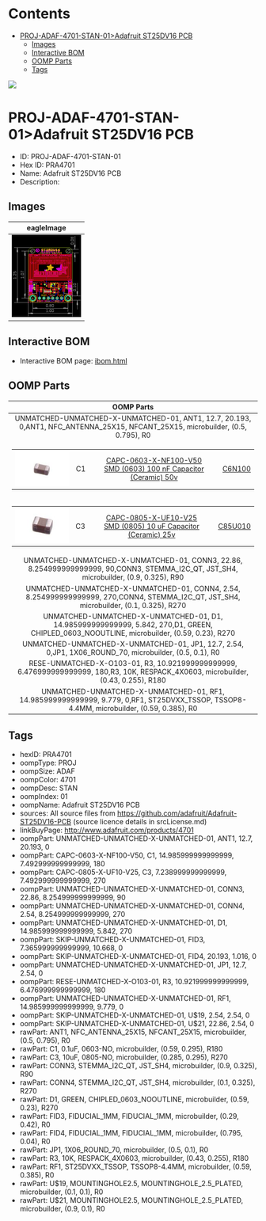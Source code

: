 



Contents
========

* [PROJ-ADAF-4701-STAN-01>Adafruit ST25DV16 PCB](#proj-adaf-4701-stan-01adafruit-st25dv16-pcb)
	* [Images](#images)
	* [Interactive BOM](#interactive-bom)
	* [OOMP Parts](#oomp-parts)
	* [Tags](#tags)
  
![][im]
# PROJ-ADAF-4701-STAN-01>Adafruit ST25DV16 PCB

- ID: PROJ-ADAF-4701-STAN-01
- Hex ID: PRA4701
- Name: Adafruit ST25DV16 PCB
- Description: 

## Images
  
  

|eagleImage|
| :---: |
|[![eagleImage](eagleImage_140.png)](eagleImage_600.png)|

## Interactive BOM

- Interactive BOM page: [ibom.html](kicad/bom/ibom.html)

## OOMP Parts
  

|OOMP Parts|
| :---: |
|UNMATCHED-UNMATCHED-X-UNMATCHED-01, ANT1, 12.7, 20.193, 0,ANT1, NFC_ANTENNA_25X15, NFCANT_25X15, microbuilder, (0.5, 0.795), R0|
|<table><tr><td>![CAPC-0603-X-NF100-V50](https://raw.githubusercontent.com/oomlout/oomlout_OOMP_parts/main/CAPC-0603-X-NF100-V50/image_140.jpg)</td><td> C1</td><td>[CAPC-0603-X-NF100-V50<br>SMD (0603) 100 nF Capacitor (Ceramic) 50v](https://github.com/oomlout/oomlout_OOMP_parts/tree/main/CAPC-0603-X-NF100-V50/)</td><td>[C6N100](https://github.com/oomlout/oomlout_OOMP_parts/tree/main/CAPC-0603-X-NF100-V50/)</td></tr></table>|
|<table><tr><td>![CAPC-0805-X-UF10-V25](https://raw.githubusercontent.com/oomlout/oomlout_OOMP_parts/main/CAPC-0805-X-UF10-V25/image_140.jpg)</td><td> C3</td><td>[CAPC-0805-X-UF10-V25<br>SMD (0805) 10 uF Capacitor (Ceramic) 25v](https://github.com/oomlout/oomlout_OOMP_parts/tree/main/CAPC-0805-X-UF10-V25/)</td><td>[C85U010](https://github.com/oomlout/oomlout_OOMP_parts/tree/main/CAPC-0805-X-UF10-V25/)</td></tr></table>|
|UNMATCHED-UNMATCHED-X-UNMATCHED-01, CONN3, 22.86, 8.254999999999999, 90,CONN3, STEMMA_I2C_QT, JST_SH4, microbuilder, (0.9, 0.325), R90|
|UNMATCHED-UNMATCHED-X-UNMATCHED-01, CONN4, 2.54, 8.254999999999999, 270,CONN4, STEMMA_I2C_QT, JST_SH4, microbuilder, (0.1, 0.325), R270|
|UNMATCHED-UNMATCHED-X-UNMATCHED-01, D1, 14.985999999999999, 5.842, 270,D1, GREEN, CHIPLED_0603_NOOUTLINE, microbuilder, (0.59, 0.23), R270|
|UNMATCHED-UNMATCHED-X-UNMATCHED-01, JP1, 12.7, 2.54, 0,JP1, 1X06_ROUND_70, microbuilder, (0.5, 0.1), R0|
|RESE-UNMATCHED-X-O103-01, R3, 10.921999999999999, 6.476999999999999, 180,R3, 10K, RESPACK_4X0603, microbuilder, (0.43, 0.255), R180|
|UNMATCHED-UNMATCHED-X-UNMATCHED-01, RF1, 14.985999999999999, 9.779, 0,RF1, ST25DVXX_TSSOP, TSSOP8-4.4MM, microbuilder, (0.59, 0.385), R0|

## Tags

- hexID: PRA4701
- oompType: PROJ
- oompSize: ADAF
- oompColor: 4701
- oompDesc: STAN
- oompIndex: 01
- oompName: Adafruit ST25DV16 PCB
- sources: All source files from https://github.com/adafruit/Adafruit-ST25DV16-PCB (source licence details in srcLicense.md)
- linkBuyPage: http://www.adafruit.com/products/4701
- oompPart: UNMATCHED-UNMATCHED-X-UNMATCHED-01, ANT1, 12.7, 20.193, 0
- oompPart: CAPC-0603-X-NF100-V50, C1, 14.985999999999999, 7.492999999999999, 180
- oompPart: CAPC-0805-X-UF10-V25, C3, 7.238999999999999, 7.492999999999999, 270
- oompPart: UNMATCHED-UNMATCHED-X-UNMATCHED-01, CONN3, 22.86, 8.254999999999999, 90
- oompPart: UNMATCHED-UNMATCHED-X-UNMATCHED-01, CONN4, 2.54, 8.254999999999999, 270
- oompPart: UNMATCHED-UNMATCHED-X-UNMATCHED-01, D1, 14.985999999999999, 5.842, 270
- oompPart: SKIP-UNMATCHED-X-UNMATCHED-01, FID3, 7.365999999999999, 10.668, 0
- oompPart: SKIP-UNMATCHED-X-UNMATCHED-01, FID4, 20.193, 1.016, 0
- oompPart: UNMATCHED-UNMATCHED-X-UNMATCHED-01, JP1, 12.7, 2.54, 0
- oompPart: RESE-UNMATCHED-X-O103-01, R3, 10.921999999999999, 6.476999999999999, 180
- oompPart: UNMATCHED-UNMATCHED-X-UNMATCHED-01, RF1, 14.985999999999999, 9.779, 0
- oompPart: SKIP-UNMATCHED-X-UNMATCHED-01, U$19, 2.54, 2.54, 0
- oompPart: SKIP-UNMATCHED-X-UNMATCHED-01, U$21, 22.86, 2.54, 0
- rawPart: ANT1, NFC_ANTENNA_25X15, NFCANT_25X15, microbuilder, (0.5, 0.795), R0
- rawPart: C1, 0.1uF, 0603-NO, microbuilder, (0.59, 0.295), R180
- rawPart: C3, 10uF, 0805-NO, microbuilder, (0.285, 0.295), R270
- rawPart: CONN3, STEMMA_I2C_QT, JST_SH4, microbuilder, (0.9, 0.325), R90
- rawPart: CONN4, STEMMA_I2C_QT, JST_SH4, microbuilder, (0.1, 0.325), R270
- rawPart: D1, GREEN, CHIPLED_0603_NOOUTLINE, microbuilder, (0.59, 0.23), R270
- rawPart: FID3, FIDUCIAL_1MM, FIDUCIAL_1MM, microbuilder, (0.29, 0.42), R0
- rawPart: FID4, FIDUCIAL_1MM, FIDUCIAL_1MM, microbuilder, (0.795, 0.04), R0
- rawPart: JP1, 1X06_ROUND_70, microbuilder, (0.5, 0.1), R0
- rawPart: R3, 10K, RESPACK_4X0603, microbuilder, (0.43, 0.255), R180
- rawPart: RF1, ST25DVXX_TSSOP, TSSOP8-4.4MM, microbuilder, (0.59, 0.385), R0
- rawPart: U$19, MOUNTINGHOLE2.5, MOUNTINGHOLE_2.5_PLATED, microbuilder, (0.1, 0.1), R0
- rawPart: U$21, MOUNTINGHOLE2.5, MOUNTINGHOLE_2.5_PLATED, microbuilder, (0.9, 0.1), R0



[im]: eagleImage_450.png

